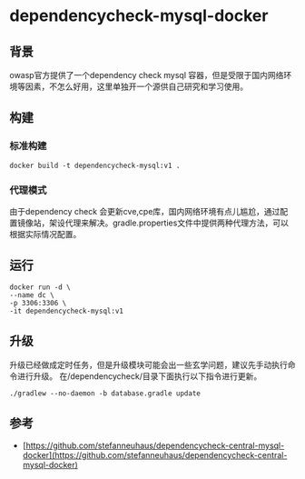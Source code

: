 # dependencycheck-mysql-docker
## 背景
owasp官方提供了一个dependency check mysql 容器，但是受限于国内网络环境等因素，不怎么好用，这里单独开一个源供自己研究和学习使用。

## 构建
### 标准构建
```
docker build -t dependencycheck-mysql:v1 .
```
### 代理模式
由于dependency check 会更新cve,cpe库，国内网络环境有点儿尴尬，通过配置镜像站，架设代理来解决。gradle.properties文件中提供两种代理方法，可以根据实际情况配置。

## 运行
```
docker run -d \
--name dc \
-p 3306:3306 \
-it dependencycheck-mysql:v1
```
## 升级
升级已经做成定时任务，但是升级模块可能会出一些玄学问题，建议先手动执行命令进行升级。
在/dependencycheck/目录下面执行以下指令进行更新。
```
./gradlew --no-daemon -b database.gradle update
```

## 参考
- [https://github.com/stefanneuhaus/dependencycheck-central-mysql-docker](https://github.com/stefanneuhaus/dependencycheck-central-mysql-docker)
